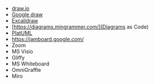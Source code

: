 - [draw.io](https://draw.io)
- [Google draw](https://docs.google.com/drawings/)
- [Excalidraw](https://excalidraw.io/])
- [https://diagrams.mingrammer.com/](Diagrams as Code)
- [PlatUML](https://www.plantuml.com/)
- https://jamboard.google.com/
- Zoom
- MS Visio
- Gliffy
- MS Whiteboard
- OmniGraffle
- Miro
